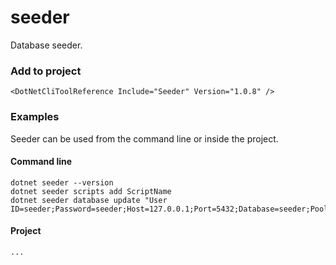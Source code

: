# seeder
Database seeder.

### Add to project
```
<DotNetCliToolReference Include="Seeder" Version="1.0.8" />
```

### Examples
Seeder can be used from the command line or inside the project.

#### Command line
```
dotnet seeder --version
dotnet seeder scripts add ScriptName
dotnet seeder database update "User ID=seeder;Password=seeder;Host=127.0.0.1;Port=5432;Database=seeder;Pooling=true;"
```

#### Project

```
...
```